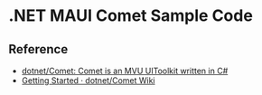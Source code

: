 # .NET MAUI Comet Sample Code

## Reference

- [dotnet/Comet: Comet is an MVU UIToolkit written in C#](https://github.com/dotnet/Comet)
- [Getting Started · dotnet/Comet Wiki](https://github.com/dotnet/Comet/wiki/Getting-Started#to-make-your-ride-more-enjoyable)
